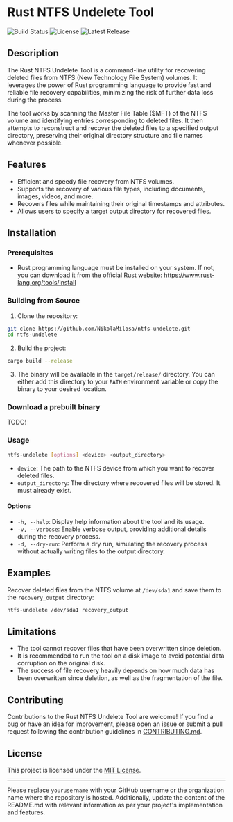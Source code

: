 # Rust NTFS Undelete Tool

![Build Status](https://img.shields.io/github/actions/workflow/status/NikolaMilosa/ntfs-undelete/tests.yml?branch=main)
![License](https://img.shields.io/github/license/NikolaMilosa/ntfs-undelete)
![Latest Release](https://img.shields.io/github/v/release/NikolaMilosa/ntfs-undelete)

## Description

The Rust NTFS Undelete Tool is a command-line utility for recovering deleted files from NTFS (New Technology File System) volumes. It leverages the power of Rust programming language to provide fast and reliable file recovery capabilities, minimizing the risk of further data loss during the process.

The tool works by scanning the Master File Table ($MFT) of the NTFS volume and identifying entries corresponding to deleted files. It then attempts to reconstruct and recover the deleted files to a specified output directory, preserving their original directory structure and file names whenever possible.

## Features

- Efficient and speedy file recovery from NTFS volumes.
- Supports the recovery of various file types, including documents, images, videos, and more.
- Recovers files while maintaining their original timestamps and attributes.
- Allows users to specify a target output directory for recovered files.

## Installation

### Prerequisites

- Rust programming language must be installed on your system. If not, you can download it from the official Rust website: https://www.rust-lang.org/tools/install

### Building from Source

1. Clone the repository:

```bash
git clone https://github.com/NikolaMilosa/ntfs-undelete.git
cd ntfs-undelete
```

2. Build the project:

```bash
cargo build --release
```

3. The binary will be available in the `target/release/` directory. You can either add this directory to your `PATH` environment variable or copy the binary to your desired location.

### Download a prebuilt binary

TODO!

### Usage

```bash
ntfs-undelete [options] <device> <output_directory>
```

- `device`: The path to the NTFS device from which you want to recover deleted files.
- `output_directory`: The directory where recovered files will be stored. It must already exist.

#### Options

- `-h, --help`: Display help information about the tool and its usage.
- `-v, --verbose`: Enable verbose output, providing additional details during the recovery process.
- `-d, --dry-run`: Perform a dry run, simulating the recovery process without actually writing files to the output directory.

## Examples

Recover deleted files from the NTFS volume at `/dev/sda1` and save them to the `recovery_output` directory:

```bash
ntfs-undelete /dev/sda1 recovery_output
```

## Limitations

- The tool cannot recover files that have been overwritten since deletion.
- It is recommended to run the tool on a disk image to avoid potential data corruption on the original disk.
- The success of file recovery heavily depends on how much data has been overwritten since deletion, as well as the fragmentation of the file.

## Contributing

Contributions to the Rust NTFS Undelete Tool are welcome! If you find a bug or have an idea for improvement, please open an issue or submit a pull request following the contribution guidelines in [CONTRIBUTING.md](CONTRIBUTING.md).

## License

This project is licensed under the [MIT License](LICENSE).

---

Please replace `yourusername` with your GitHub username or the organization name where the repository is hosted. Additionally, update the content of the README.md with relevant information as per your project's implementation and features.